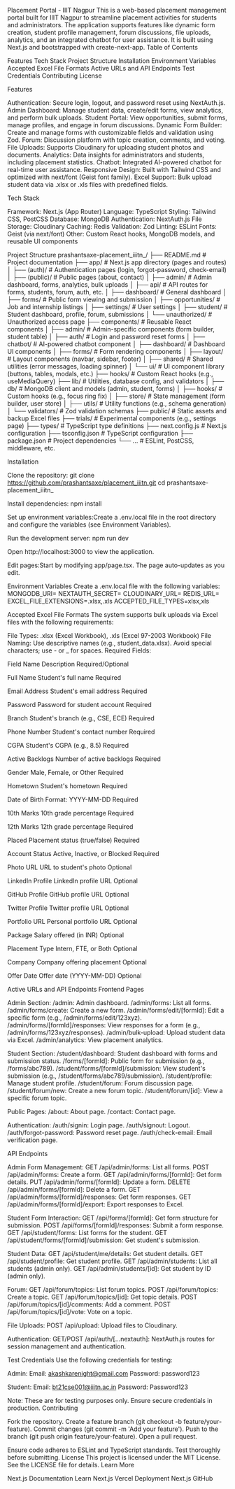 Placement Portal - IIIT Nagpur
This is a web-based placement management portal built for IIIT Nagpur to streamline placement activities for students and administrators. The application supports features like dynamic form creation, student profile management, forum discussions, file uploads, analytics, and an integrated chatbot for user assistance. It is built using Next.js and bootstrapped with create-next-app.
Table of Contents

Features
Tech Stack
Project Structure
Installation
Environment Variables
Accepted Excel File Formats
Active URLs and API Endpoints
Test Credentials
Contributing
License

Features

Authentication: Secure login, logout, and password reset using NextAuth.js.
Admin Dashboard: Manage student data, create/edit forms, view analytics, and perform bulk uploads.
Student Portal: View opportunities, submit forms, manage profiles, and engage in forum discussions.
Dynamic Form Builder: Create and manage forms with customizable fields and validation using Zod.
Forum: Discussion platform with topic creation, comments, and voting.
File Uploads: Supports Cloudinary for uploading student photos and documents.
Analytics: Data insights for administrators and students, including placement statistics.
Chatbot: Integrated AI-powered chatbot for real-time user assistance.
Responsive Design: Built with Tailwind CSS and optimized with next/font (Geist font family).
Excel Support: Bulk upload student data via .xlsx or .xls files with predefined fields.

Tech Stack

Framework: Next.js (App Router)
Language: TypeScript
Styling: Tailwind CSS, PostCSS
Database: MongoDB
Authentication: NextAuth.js
File Storage: Cloudinary
Caching: Redis
Validation: Zod
Linting: ESLint
Fonts: Geist (via next/font)
Other: Custom React hooks, MongoDB models, and reusable UI components

Project Structure
prashantsaxe-placement_iiitn_/
├── README.md                   # Project documentation
├── app/                        # Next.js app directory (pages and routes)
│   ├── (auth)/                 # Authentication pages (login, forgot-password, check-email)
│   ├── (public)/               # Public pages (about, contact)
│   ├── admin/                  # Admin dashboard, forms, analytics, bulk uploads
│   ├── api/                    # API routes for forms, students, forum, auth, etc.
│   ├── dashboard/              # General dashboard
│   ├── forms/                  # Public form viewing and submission
│   ├── opportunities/          # Job and internship listings
│   ├── settings/               # User settings
│   ├── student/                # Student dashboard, profile, forum, submissions
│   └── unauthorized/           # Unauthorized access page
├── components/                 # Reusable React components
│   ├── admin/                  # Admin-specific components (form builder, student table)
│   ├── auth/                   # Login and password reset forms
│   ├── chatbot/                # AI-powered chatbot component
│   ├── dashboard/              # Dashboard UI components
│   ├── forms/                  # Form rendering components
│   ├── layout/                 # Layout components (navbar, sidebar, footer)
│   ├── shared/                 # Shared utilities (error messages, loading spinner)
│   └── ui/                     # UI component library (buttons, tables, modals, etc.)
├── hooks/                      # Custom React hooks (e.g., useMediaQuery)
├── lib/                        # Utilities, database config, and validators
│   ├── db/                     # MongoDB client and models (admin, student, forms)
│   ├── hooks/                  # Custom hooks (e.g., focus ring fix)
│   ├── store/                  # State management (form builder, user store)
│   ├── utils/                  # Utility functions (e.g., schema generation)
│   └── validators/             # Zod validation schemas
├── public/                     # Static assets and backup Excel files
├── trials/                     # Experimental components (e.g., settings page)
├── types/                      # TypeScript type definitions
├── next.config.js              # Next.js configuration
├── tsconfig.json               # TypeScript configuration
├── package.json                # Project dependencies
└── ...                         # ESLint, PostCSS, middleware, etc.

Installation

Clone the repository:
git clone https://github.com/prashantsaxe/placement_iiitn.git
cd prashantsaxe-placement_iiitn_


Install dependencies:
npm install


Set up environment variables:Create a .env.local file in the root directory and configure the variables (see Environment Variables).

Run the development server:
npm run dev

Open http://localhost:3000 to view the application.

Edit pages:Start by modifying app/page.tsx. The page auto-updates as you edit.


Environment Variables
Create a .env.local file with the following variables:
MONGODB_URI=<your-mongodb-uri>
NEXTAUTH_SECRET=<your-nextauth-secret>
CLOUDINARY_URL=<your-cloudinary-url>
REDIS_URL=<your-redis-url>
EXCEL_FILE_EXTENSIONS=.xlsx,.xls
ACCEPTED_FILE_TYPES=xlsx,xls

Accepted Excel File Formats
The system supports bulk uploads via Excel files with the following requirements:

File Types: .xlsx (Excel Workbook), .xls (Excel 97-2003 Workbook)
File Naming: Use descriptive names (e.g., student_data.xlsx). Avoid special characters; use - or _ for spaces.
Required Fields:


Field Name
Description
Required/Optional



Full Name
Student's full name
Required


Email Address
Student's email address
Required


Password
Password for student account
Required


Branch
Student's branch (e.g., CSE, ECE)
Required


Phone Number
Student's contact number
Required


CGPA
Student's CGPA (e.g., 8.5)
Required


Active Backlogs
Number of active backlogs
Required


Gender
Male, Female, or Other
Required


Hometown
Student's hometown
Required


Date of Birth
Format: YYYY-MM-DD
Required


10th Marks
10th grade percentage
Required


12th Marks
12th grade percentage
Required


Placed
Placement status (true/false)
Required


Account Status
Active, Inactive, or Blocked
Required


Photo URL
URL to student's photo
Optional


LinkedIn Profile
LinkedIn profile URL
Optional


GitHub Profile
GitHub profile URL
Optional


Twitter Profile
Twitter profile URL
Optional


Portfolio URL
Personal portfolio URL
Optional


Package
Salary offered (in INR)
Optional


Placement Type
Intern, FTE, or Both
Optional


Company
Company offering placement
Optional


Offer Date
Offer date (YYYY-MM-DD)
Optional




Active URLs and API Endpoints
Frontend Pages

Admin Section:
/admin: Admin dashboard.
/admin/forms: List all forms.
/admin/forms/create: Create a new form.
/admin/forms/edit/[formId]: Edit a specific form (e.g., /admin/forms/edit/123xyz).
/admin/forms/[formId]/responses: View responses for a form (e.g., /admin/forms/123xyz/responses).
/admin/bulk-upload: Upload student data via Excel.
/admin/analytics: View placement analytics.


Student Section:
/student/dashboard: Student dashboard with forms and submission status.
/forms/[formId]: Public form for submission (e.g., /forms/abc789).
/student/forms/[formId]/submission: View student's submission (e.g., /student/forms/abc789/submission).
/student/profile: Manage student profile.
/student/forum: Forum discussion page.
/student/forum/new: Create a new forum topic.
/student/forum/[id]: View a specific forum topic.


Public Pages:
/about: About page.
/contact: Contact page.


Authentication:
/auth/signin: Login page.
/auth/signout: Logout.
/auth/forgot-password: Password reset page.
/auth/check-email: Email verification page.



API Endpoints

Admin Form Management:
GET /api/admin/forms: List all forms.
POST /api/admin/forms: Create a form.
GET /api/admin/forms/[formId]: Get form details.
PUT /api/admin/forms/[formId]: Update a form.
DELETE /api/admin/forms/[formId]: Delete a form.
GET /api/admin/forms/[formId]/responses: Get form responses.
GET /api/admin/forms/[formId]/export: Export responses to Excel.


Student Form Interaction:
GET /api/forms/[formId]: Get form structure for submission.
POST /api/forms/[formId]/responses: Submit a form response.
GET /api/student/forms: List forms for the student.
GET /api/student/forms/[formId]/submission: Get student's submission.


Student Data:
GET /api/student/me/details: Get student details.
GET /api/student/profile: Get student profile.
GET /api/admin/students: List all students (admin only).
GET /api/admin/students/[id]: Get student by ID (admin only).


Forum:
GET /api/forum/topics: List forum topics.
POST /api/forum/topics: Create a topic.
GET /api/forum/topics/[id]: Get topic details.
POST /api/forum/topics/[id]/comments: Add a comment.
POST /api/forum/topics/[id]/vote: Vote on a topic.


File Uploads:
POST /api/upload: Upload files to Cloudinary.


Authentication:
GET/POST /api/auth/[...nextauth]: NextAuth.js routes for session management and authentication.



Test Credentials
Use the following credentials for testing:

Admin:
Email: akashkarenight@gmail.com
Password: password123


Student:
Email: bt21cse001@iiitn.ac.in
Password: Password123



Note: These are for testing purposes only. Ensure secure credentials in production.
Contributing

Fork the repository.
Create a feature branch (git checkout -b feature/your-feature).
Commit changes (git commit -m 'Add your feature').
Push to the branch (git push origin feature/your-feature).
Open a pull request.

Ensure code adheres to ESLint and TypeScript standards. Test thoroughly before submitting.
License
This project is licensed under the MIT License. See the LICENSE file for details.
Learn More

Next.js Documentation
Learn Next.js
Vercel Deployment
Next.js GitHub

